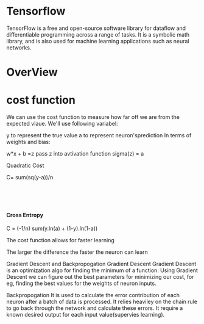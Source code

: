 # Tensorflow
TensorFlow is a free and open-source software library for dataflow and differentiable programming across a range of tasks. It is a symbolic math library, and is also used for machine learning applications such as neural networks.

# OverView
# cost function
We can use the cost function to measure how far off we are from the expected vlaue. We'll use following variabel:

y to represent the true value
a to represent neuron'sprediction
In terms of weights and bias:

w*x + b =z
pass z into avtivation function sigma(z) = a

Quadratic Cost 

 C= sum(sq(y-a))/n

​

​

#### Cross Entropy
 C = (-1/n) sum(y.ln(a) + (1-y).ln(1-a))

The cost function allows for faster learning 

The larger the difference the faster the neuron can learn

Gradient Descent and Backpropogation
Gradient Descent
Gradient Descent is an optimization algo for finding the minimum of a function. Using Gradient Descent we can figure out the best parameters for minimizing our cost, for eg, finding the best values for the weights of neuron inputs.

Backpropogation
It is used to calculate the error contribution of each neuron after a batch of data is processed. It relies heaviley on the chain rule to go back through the network and calculate these errors. It require a known desired output for each input value(supervies learning).


